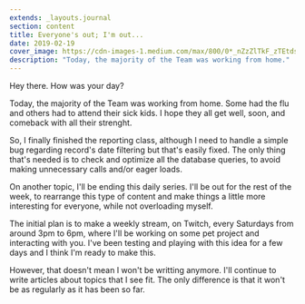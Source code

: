 ```yaml
---
extends: _layouts.journal
section: content
title: Everyone's out; I'm out...
date: 2019-02-19
cover_image: https://cdn-images-1.medium.com/max/800/0*_nZzZlTkF_zTEtds
description: "Today, the majority of the Team was working from home."
---
```


Hey there. How was your day?

Today, the majority of the Team was working from home. Some had the flu and others had to attend their sick kids. I hope they all get well, soon, and comeback with all their strenght.

So, I finally finished the reporting class, although I need to handle a simple bug regarding record's date filtering but that's easily fixed. The only thing that's needed is to check and optimize all the database queries, to avoid making unnecessary calls and/or eager loads.

On another topic, I'll be ending this daily series. I'll be out for the rest of the week, to rearrange this type of content and make things a little more interesting for everyone, while not overloading myself.

The initial plan is to make a weekly stream, on Twitch, every Saturdays from around 3pm to 6pm, where I'll be working on some pet project and interacting with you. I've been testing and playing with this idea for a few days and I think I'm ready to make this. 

However, that doesn't mean I won't be writting anymore. I'll continue to write articles about topics that I see fit. The only difference is that it won't be as regularly as it has been so far.
